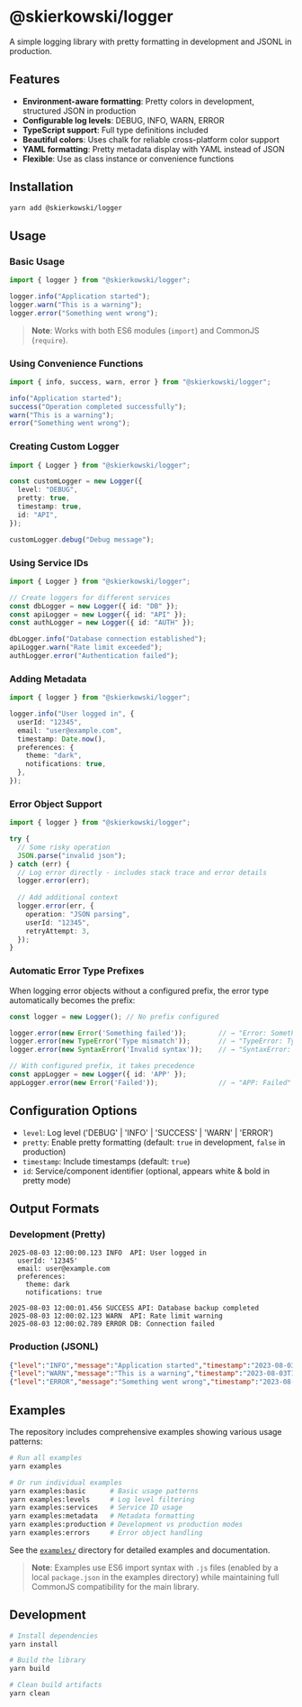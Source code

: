 # @skierkowski/logger

A simple logging library with pretty formatting in development and JSONL in production.

## Features

- **Environment-aware formatting**: Pretty colors in development, structured JSON in production
- **Configurable log levels**: DEBUG, INFO, WARN, ERROR
- **TypeScript support**: Full type definitions included
- **Beautiful colors**: Uses chalk for reliable cross-platform color support
- **YAML formatting**: Pretty metadata display with YAML instead of JSON
- **Flexible**: Use as class instance or convenience functions

## Installation

```bash
yarn add @skierkowski/logger
```

## Usage

### Basic Usage

```typescript
import { logger } from "@skierkowski/logger";

logger.info("Application started");
logger.warn("This is a warning");
logger.error("Something went wrong");
```

> **Note**: Works with both ES6 modules (`import`) and CommonJS (`require`).

### Using Convenience Functions

```typescript
import { info, success, warn, error } from "@skierkowski/logger";

info("Application started");
success("Operation completed successfully");
warn("This is a warning");
error("Something went wrong");
```

### Creating Custom Logger

```typescript
import { Logger } from "@skierkowski/logger";

const customLogger = new Logger({
  level: "DEBUG",
  pretty: true,
  timestamp: true,
  id: "API",
});

customLogger.debug("Debug message");
```

### Using Service IDs

```typescript
import { Logger } from "@skierkowski/logger";

// Create loggers for different services
const dbLogger = new Logger({ id: "DB" });
const apiLogger = new Logger({ id: "API" });
const authLogger = new Logger({ id: "AUTH" });

dbLogger.info("Database connection established");
apiLogger.warn("Rate limit exceeded");
authLogger.error("Authentication failed");
```

### Adding Metadata

```typescript
import { logger } from "@skierkowski/logger";

logger.info("User logged in", {
  userId: "12345",
  email: "user@example.com",
  timestamp: Date.now(),
  preferences: {
    theme: "dark",
    notifications: true,
  },
});
```

### Error Object Support

```typescript
import { logger } from "@skierkowski/logger";

try {
  // Some risky operation
  JSON.parse("invalid json");
} catch (err) {
  // Log error directly - includes stack trace and error details
  logger.error(err);
  
  // Add additional context
  logger.error(err, {
    operation: "JSON parsing",
    userId: "12345",
    retryAttempt: 3,
  });
}
```

### Automatic Error Type Prefixes

When logging error objects without a configured prefix, the error type automatically becomes the prefix:

```typescript
const logger = new Logger(); // No prefix configured

logger.error(new Error('Something failed'));        // → "Error: Something failed"
logger.error(new TypeError('Type mismatch'));       // → "TypeError: Type mismatch"
logger.error(new SyntaxError('Invalid syntax'));    // → "SyntaxError: Invalid syntax"

// With configured prefix, it takes precedence
const appLogger = new Logger({ id: 'APP' });
appLogger.error(new Error('Failed'));               // → "APP: Failed"
```

## Configuration Options

- `level`: Log level ('DEBUG' | 'INFO' | 'SUCCESS' | 'WARN' | 'ERROR')
- `pretty`: Enable pretty formatting (default: `true` in development, `false` in production)
- `timestamp`: Include timestamps (default: `true`)
- `id`: Service/component identifier (optional, appears white & bold in pretty mode)

## Output Formats

### Development (Pretty)

```
2025-08-03 12:00:00.123 INFO  API: User logged in
  userId: '12345'
  email: user@example.com
  preferences:
    theme: dark
    notifications: true

2025-08-03 12:00:01.456 SUCCESS API: Database backup completed
2025-08-03 12:00:02.123 WARN  API: Rate limit warning
2025-08-03 12:00:02.789 ERROR DB: Connection failed
```

### Production (JSONL)

```json
{"level":"INFO","message":"Application started","timestamp":"2023-08-03T12:00:00.000Z","id":"API"}
{"level":"WARN","message":"This is a warning","timestamp":"2023-08-03T12:00:01.000Z","id":"API"}
{"level":"ERROR","message":"Something went wrong","timestamp":"2023-08-03T12:00:02.000Z","id":"DB"}
```

## Examples

The repository includes comprehensive examples showing various usage patterns:

```bash
# Run all examples
yarn examples

# Or run individual examples
yarn examples:basic      # Basic usage patterns
yarn examples:levels     # Log level filtering
yarn examples:services   # Service ID usage
yarn examples:metadata   # Metadata formatting
yarn examples:production # Development vs production modes
yarn examples:errors     # Error object handling
```

See the [`examples/`](./examples/) directory for detailed examples and documentation.

> **Note**: Examples use ES6 import syntax with `.js` files (enabled by a local `package.json` in the examples directory) while maintaining full CommonJS compatibility for the main library.

## Development

```bash
# Install dependencies
yarn install

# Build the library
yarn build

# Clean build artifacts
yarn clean
```
